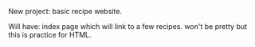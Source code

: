 New project: basic recipe website.

Will have: index page which will link to a few recipes. won't be pretty but this is practice for HTML.


